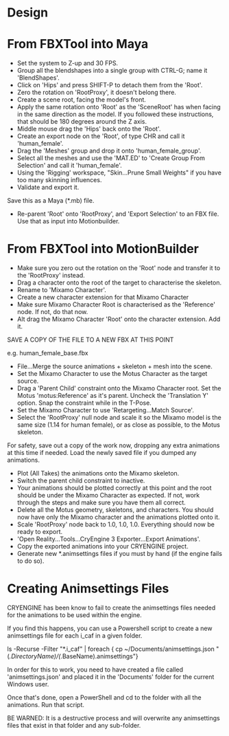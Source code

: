 # Design

# From FBXTool into Maya

*   Set the system to Z-up and 30 FPS.
*   Group all the blendshapes into a single group with CTRL-G; name it 'BlendShapes'.
*   Click on 'Hips' and press SHIFT-P to detach them from the 'Root'.
*   Zero the rotation on 'RootProxy', it doesn't belong there.
*   Create a scene root, facing the model's front.
*   Apply the same rotation onto 'Root' as the 'SceneRoot' has when facing in the same direction as the model. If you followed these instructions, that should be 180 degrees around the Z axis.
*   Middle mouse drag the 'Hips' back onto the 'Root'.
*   Create an export node on the 'Root', of type CHR and call it 'human_female'.
*   Drag the 'Meshes' group and drop it onto 'human_female_group'.
*   Select all the meshes and use the 'MAT.ED' to 'Create Group From Selection' and call it 'human_female'.
*   Using the 'Rigging' workspace, "Skin...Prune Small Weights" if you have too many skinning influences.
*   Validate and export it.

Save this as a Maya (*.mb) file.

*   Re-parent 'Root' onto 'RootProxy', and 'Export Selection' to an FBX file. Use that as input into Motionbuilder.

# From FBXTool into MotionBuilder

*   Make sure you zero out the rotation on the 'Root' node and transfer it to the 'RootProxy' instead.
*   Drag a character onto the root of the target to characterise the skeleton.
*   Rename to 'Mixamo Character'.
*   Create a new character extension for that Mixamo Character
*   Make sure Mixamo Character Root is characterised as the 'Reference' node. If not, do that now.
*   Alt drag the Mixamo Character 'Root' onto the character extension. Add it.

SAVE A COPY OF THE FILE TO A NEW FBX AT THIS POINT

e.g. human_female_base.fbx

*   File...Merge the source animations + skeleton + mesh into the scene.
*   Set the Mixamo Character to use the Motus Character as the target source.
*   Drag a 'Parent Child' constraint onto the Mixamo Character root. Set the Motus 'motus:Reference' as it's parent. Uncheck the 'Translation Y' option. Snap the constraint while in the T-Pose.
*   Set the Mixamo Character to use 'Retargeting...Match Source'.
*   Select the 'RootProxy' null node and scale it so the Mixamo model is the same size (1.14 for human female), or as close as possible, to the Motus skeleton.

For safety, save out a copy of the work now, dropping any extra animations at this time if needed. Load the newly saved file if you dumped any animations.

*   Plot (All Takes) the animations onto the Mixamo skeleton.
*   Switch the parent child constraint to inactive.
*   Your animations should be plotted correctly at this point and the root should be under the Mixamo Character as expected. If not, work through the steps and make sure you have them all correct.
*   Delete all the Motus geometry, skeletons, and characters. You should now have only the Mixamo character and the animations plotted onto it.
*   Scale 'RootProxy' node back to 1.0, 1.0, 1.0. Everything should now be ready to export.
*   'Open Reality...Tools...CryEngine 3 Exporter...Export Animations'.
*   Copy the exported animations into your CRYENGINE project.
*   Generate new *.animsettings files if you must by hand (if the engine fails to do so).

# Creating Animsettings Files

CRYENGINE has been know to fail to create the animsettings files needed for the animations to be used within the engine.

If you find this happens, you can use a Powershell script to create a new animsettings file for each i_caf in a given folder.

ls -Recurse -Filter "*.i_caf" | foreach { cp ~/Documents/animsettings.json "$($_.DirectoryName)/$($_.BaseName).animsettings"}

In order for this to work, you need to have created a file called 'animsettings.json' and placed it in the 'Documents' folder for the current Windows user.

Once that's done, open a PowerShell and cd to the folder with all the animations. Run that script.

BE WARNED: It is a destructive process and will overwrite any animsettings files that exist in that folder and any sub-folder.